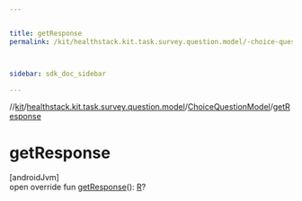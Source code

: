 ```yaml
---


title: getResponse
permalink: /kit/healthstack.kit.task.survey.question.model/-choice-question-model/get-response.html



sidebar: sdk_doc_sidebar

---
```



//[kit](/kit.html)/[healthstack.kit.task.survey.question.model](../index.html)/[ChoiceQuestionModel](index.html)/[getResponse](get-response.html)



# getResponse



[androidJvm]\
open override fun [getResponse](get-response.html)(): [R](index.html)?






